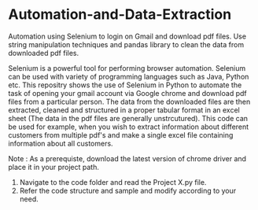 # Automation-and-Data-Extraction

Automation using Selenium to login on Gmail and download pdf files. Use string manipulation techniques and pandas library to clean the data from downloaded pdf files.

Selenium is a powerful tool for performing browser automation. Selenium can be used with variety of programming languages such as Java, Python etc. This repositry shows the use of Selenium in Python to automate the task of opening your gmail account via Google chrome and download pdf files from a particular person. The data from the downloaded files are then extracted, cleaned and structured in a proper tabular format in an excel sheet (The data in the pdf files are generally unstrcutured). This code can be used for example, when you wish to extract information about different customers from multiple pdf's and make a single excel file containing information about all customers.

Note : As a prerequiste, download the latest version of chrome driver and place it in your project path.

1. Navigate to the code folder and read the Project X.py file.
2. Refer the code structure and sample and modify according to your need.
